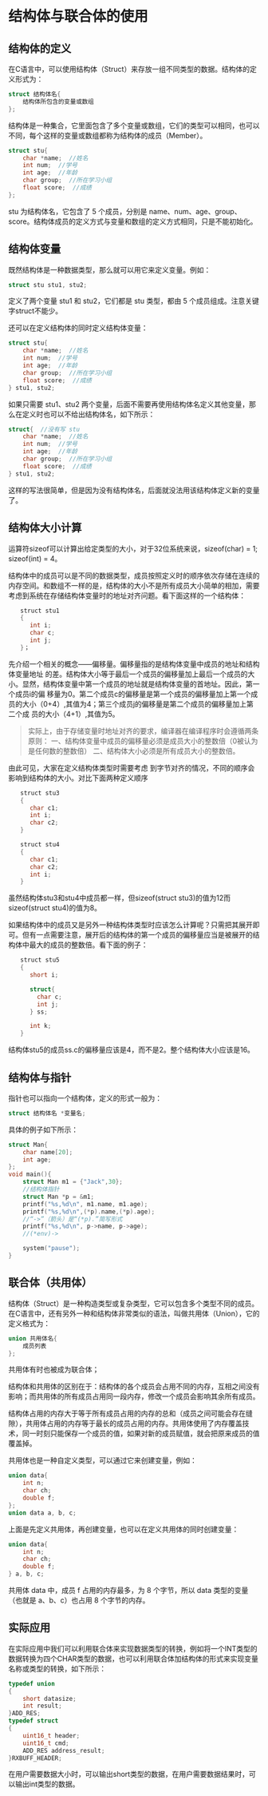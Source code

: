 # 结构体与联合体的使用

## 结构体的定义

在C语言中，可以使用结构体（Struct）来存放一组不同类型的数据。结构体的定义形式为：

```c
struct 结构体名{
    结构体所包含的变量或数组
};
```

结构体是一种集合，它里面包含了多个变量或数组，它们的类型可以相同，也可以不同，每个这样的变量或数组都称为结构体的成员（Member）。

```c
struct stu{
    char *name;  //姓名
    int num;  //学号
    int age;  //年龄
    char group;  //所在学习小组
    float score;  //成绩
};
```

stu 为结构体名，它包含了 5 个成员，分别是 name、num、age、group、score。结构体成员的定义方式与变量和数组的定义方式相同，只是不能初始化。

## 结构体变量

既然结构体是一种数据类型，那么就可以用它来定义变量。例如：

```c
struct stu stu1, stu2;
```

定义了两个变量 stu1 和 stu2，它们都是 stu 类型，都由 5 个成员组成。注意关键字struct不能少。

还可以在定义结构体的同时定义结构体变量：

```c
struct stu{
    char *name;  //姓名
    int num;  //学号
    int age;  //年龄
    char group;  //所在学习小组
    float score;  //成绩
} stu1, stu2;
```

如果只需要 stu1、stu2 两个变量，后面不需要再使用结构体名定义其他变量，那么在定义时也可以不给出结构体名，如下所示：

```c
struct{  //没有写 stu
    char *name;  //姓名
    int num;  //学号
    int age;  //年龄
    char group;  //所在学习小组
    float score;  //成绩
} stu1, stu2;
```

这样的写法很简单，但是因为没有结构体名，后面就没法用该结构体定义新的变量了。

## 结构体大小计算

运算符sizeof可以计算出给定类型的大小，对于32位系统来说，sizeof(char) = 1; sizeof(int) = 4。

结构体中的成员可以是不同的数据类型，成员按照定义时的顺序依次存储在连续的内存空间。和数组不一样的是，结构体的大小不是所有成员大小简单的相加，需要考虑到系统在存储结构体变量时的地址对齐问题。看下面这样的一个结构体：

```c
　　struct stu1
　　{
      int i;
      char c;
      int j;
　　}；
```

先介绍一个相关的概念——偏移量。偏移量指的是结构体变量中成员的地址和结构体变量地址 的差。结构体大小等于最后一个成员的偏移量加上最后一个成员的大小。显然，结构体变量中第一个成员的地址就是结构体变量的首地址。因此，第一个成员i的偏 移量为0。第二个成员c的偏移量是第一个成员的偏移量加上第一个成员的大小（0+4）,其值为4；第三个成员j的偏移量是第二个成员的偏移量加上第二个成 员的大小（4+1）,其值为5。

>实际上，由于存储变量时地址对齐的要求，编译器在编译程序时会遵循两条原则：
>		一、结构体变量中成员的偏移量必须是成员大小的整数倍（0被认为是任何数的整数倍）
>		二、结构体大小必须是所有成员大小的整数倍。

由此可见，大家在定义结构体类型时需要考虑 到字节对齐的情况，不同的顺序会影响到结构体的大小。对比下面两种定义顺序

```c
　　struct stu3
　　{
      char c1;
      int i;
      char c2;
　　}

　　struct stu4
　　{
      char c1;
      char c2;
      int i;
　　}
```

虽然结构体stu3和stu4中成员都一样，但sizeof(struct stu3)的值为12而sizeof(struct stu4)的值为8。

如果结构体中的成员又是另外一种结构体类型时应该怎么计算呢？只需把其展开即可。但有一点需要注意，展开后的结构体的第一个成员的偏移量应当是被展开的结构体中最大的成员的整数倍。看下面的例子：

```c
　　struct stu5
　　{
      short i;

      struct{
        char c;
        int j;
      } ss;

      int k;
　　}
```

结构体stu5的成员ss.c的偏移量应该是4，而不是2。整个结构体大小应该是16。

## 结构体与指针

指针也可以指向一个结构体，定义的形式一般为：

```c
struct 结构体名 *变量名;
```

具体的例子如下所示：

```c
struct Man{
    char name[20];
    int age;
};
void main(){
    struct Man m1 = {"Jack",30};
    //结构体指针
    struct Man *p = &m1;
    printf("%s,%d\n", m1.name, m1.age);
    printf("%s,%d\n",(*p).name,(*p).age);
    //“->”（箭头）是“(*p).”简写形式
    printf("%s,%d\n", p->name, p->age);
    //(*env)->

    system("pause");
}

```

## 联合体（共用体）

结构体（Struct）是一种构造类型或复杂类型，它可以包含多个类型不同的成员。在C语言中，还有另外一种和结构体非常类似的语法，叫做共用体（Union），它的定义格式为：

```c
union 共用体名{
    成员列表
};
```

共用体有时也被成为联合体；

结构体和共用体的区别在于：结构体的各个成员会占用不同的内存，互相之间没有影响；而共用体的所有成员占用同一段内存，修改一个成员会影响其余所有成员。

结构体占用的内存大于等于所有成员占用的内存的总和（成员之间可能会存在缝隙），共用体占用的内存等于最长的成员占用的内存。共用体使用了内存覆盖技术，同一时刻只能保存一个成员的值，如果对新的成员赋值，就会把原来成员的值覆盖掉。

共用体也是一种自定义类型，可以通过它来创建变量，例如：

```c
union data{
    int n;
    char ch;
    double f;
};
union data a, b, c;
```

上面是先定义共用体，再创建变量，也可以在定义共用体的同时创建变量：

```c
union data{
    int n;
    char ch;
    double f;
} a, b, c;
```

共用体 data 中，成员 f 占用的内存最多，为 8 个字节，所以 data 类型的变量（也就是 a、b、c）也占用 8 个字节的内存。

## 实际应用

在实际应用中我们可以利用联合体来实现数据类型的转换，例如将一个INT类型的数据转换为四个CHAR类型的数据，也可以利用联合体加结构体的形式来实现变量名称或类型的转换，如下所示：

```c
typedef union
{
    short datasize;
    int result;
}ADD_RES;
typedef struct 
{
    uint16_t header;
    uint16_t cmd;
    ADD_RES address_result;
}RXBUFF_HEADER;
```

在用户需要数据大小时，可以输出short类型的数据，在用户需要数据结果时，可以输出int类型的数据。
